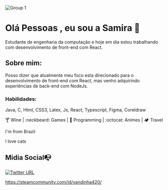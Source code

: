![Group 1](https://user-images.githubusercontent.com/73719899/126915827-170fc4b3-0678-4ffc-8835-66f61979f644.png)

# Olá Pessoas , eu sou a  Samira 👋

Estudante de engenharia da computação e hoje em dia estou trabalhando com desenvolvimento de front-end com React. 


## Sobre mim: 
Posso dizer que atualmente meu foco esta direcionado para o desenvolvimento de front-end com React, mas venho adquirindo experiências de back-end com NodeJs. 

### Habilidades: 
Java, C, Html, CSS3, Latex, Js, React, Typescript, Figma, Coreldraw

:cocktail: Wine |   :neckbeard: Games |  :revolving_hearts: Programming | :octocat: Animes | 🏕️ Travel

I'm from Brazil

I love cats



## Midia Social:mailbox_with_no_mail:



[![Twitter URL](https://img.shields.io/twitter/url?color=%230072b1&label=connect&logo=linkedin&logoColor=%230072b1&style=flat-square&url=https%3A%2F%2Fwww.linkedin.com%2Fin%2Falejandro-ramirez-ciceros%2F)](https://www.linkedin.com/in/SamiraFreitas/)


https://steamcommunity.com/id/vandinha420/


